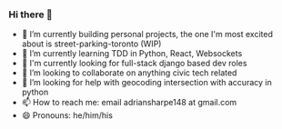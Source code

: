 ### Hi there 👋

- 🔭 I’m currently building personal projects, the one I'm most excited about is street-parking-toronto (WIP)
- 🌱 I’m currently learning TDD in Python, React, Websockets
- 🏢 I'm currently looking for full-stack django based dev roles
- 👯 I’m looking to collaborate on anything civic tech related
- 🤔 I’m looking for help with geocoding intersection with accuracy in python
- 📫 How to reach me: email adriansharpe148 at gmail.com
- 😄 Pronouns: he/him/his

